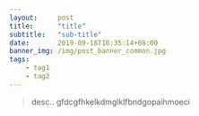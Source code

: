 ```yaml
---
layout:     post
title:      "title"
subtitle:   "sub-title"
date:       2019-09-18T10:35:14+08:00
banner_img: /img/post_banner_common.jpg
tags:
    - tag1
    - tag2
---
```

> desc..
> gfdcgfhkelkdmglklfbndgopaihmoeci